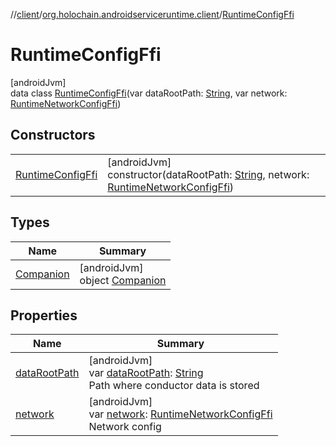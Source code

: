 //[client](../../../index.md)/[org.holochain.androidserviceruntime.client](../index.md)/[RuntimeConfigFfi](index.md)

# RuntimeConfigFfi

[androidJvm]\
data class [RuntimeConfigFfi](index.md)(var dataRootPath: [String](https://kotlinlang.org/api/core/kotlin-stdlib/kotlin/-string/index.html), var network: [RuntimeNetworkConfigFfi](../-runtime-network-config-ffi/index.md))

## Constructors

| | |
|---|---|
| [RuntimeConfigFfi](-runtime-config-ffi.md) | [androidJvm]<br>constructor(dataRootPath: [String](https://kotlinlang.org/api/core/kotlin-stdlib/kotlin/-string/index.html), network: [RuntimeNetworkConfigFfi](../-runtime-network-config-ffi/index.md)) |

## Types

| Name | Summary |
|---|---|
| [Companion](-companion/index.md) | [androidJvm]<br>object [Companion](-companion/index.md) |

## Properties

| Name | Summary |
|---|---|
| [dataRootPath](data-root-path.md) | [androidJvm]<br>var [dataRootPath](data-root-path.md): [String](https://kotlinlang.org/api/core/kotlin-stdlib/kotlin/-string/index.html)<br>Path where conductor data is stored |
| [network](network.md) | [androidJvm]<br>var [network](network.md): [RuntimeNetworkConfigFfi](../-runtime-network-config-ffi/index.md)<br>Network config |